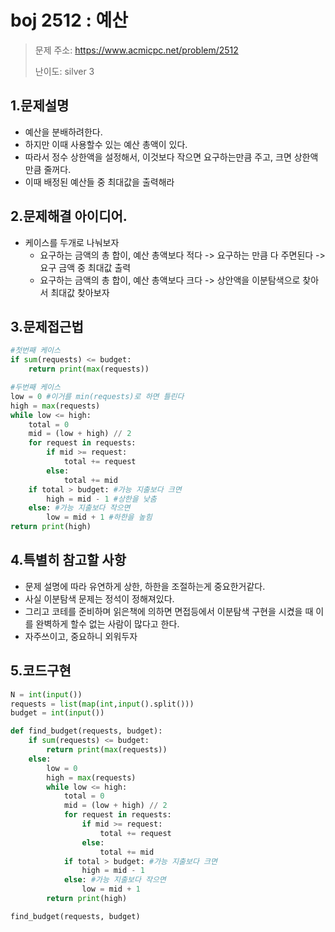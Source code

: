 # boj 2512 : 예산
> 문제 주소: https://www.acmicpc.net/problem/2512
> 
> 난이도: silver 3

## 1.문제설명
- 예산을 분배하려한다.
- 하지만 이때 사용할수 있는 예산 총액이 있다.
- 따라서 정수 상한액을 설정해서, 이것보다 작으면 요구하는만큼 주고, 크면 상한액만큼 줄꺼다.
- 이때 배정된 예산들 중 최대값을 출력해라

## 2.문제해결 아이디어.
- 케이스를 두개로 나눠보자
  - 요구하는 금액의 총 합이, 예산 총액보다 적다 -> 요구하는 만큼 다 주면된다 -> 요구 금액 중 최대값 출력
  - 요구하는 금액의 총 합이, 예산 총액보다 크다 -> 상안액을 이분탐색으로 찾아서 최대값 찾아보자
## 3.문제접근법
```python
#첫번째 케이스
if sum(requests) <= budget:
    return print(max(requests))
```
```python
#두번째 케이스
low = 0 #이거를 min(requests)로 하면 틀린다
high = max(requests)
while low <= high:
    total = 0
    mid = (low + high) // 2
    for request in requests:
        if mid >= request:
            total += request
        else:
            total += mid
    if total > budget: #가능 지출보다 크면
        high = mid - 1 #상한을 낮춤
    else: #가능 지출보다 작으면
        low = mid + 1 #하한을 높힘
return print(high)
```
## 4.특별히 참고할 사항
- 문제 설명에 따라 유연하게 상한, 하한을 조절하는게 중요한거같다.
- 사실 이분탐색 문제는 정석이 정해져있다. 
- 그리고 코테를 준비하며 읽은책에 의하면 면접등에서 이분탐색 구현을 시켰을 때 이를 완벽하게 할수 없는 사람이 많다고 한다.
- 자주쓰이고, 중요하니 외워두자
## 5.코드구현
``` python
N = int(input())
requests = list(map(int,input().split()))
budget = int(input())

def find_budget(requests, budget):
    if sum(requests) <= budget:
        return print(max(requests))
    else:
        low = 0
        high = max(requests)
        while low <= high:
            total = 0
            mid = (low + high) // 2
            for request in requests:
                if mid >= request:
                    total += request
                else:
                    total += mid
            if total > budget: #가능 지출보다 크면
                high = mid - 1
            else: #가능 지출보다 작으면
                low = mid + 1
        return print(high)

find_budget(requests, budget)

```